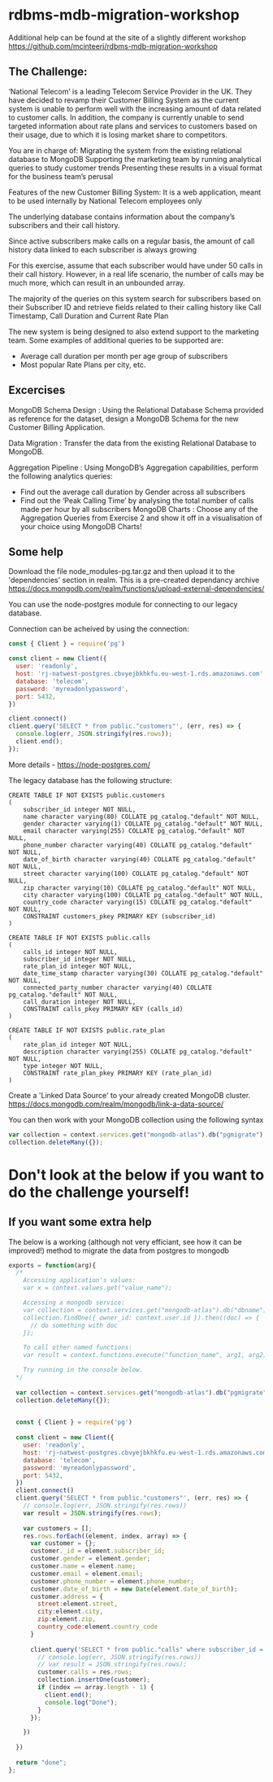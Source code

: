 # rdbms-mdb-migration-workshop

Additional help can be found at the site of a slightly different workshop https://github.com/mcinteerj/rdbms-mdb-migration-workshop

## The Challenge:

‘National Telecom’ is a leading Telecom Service Provider in the UK. They have decided to revamp their Customer Billing System as the current system is unable to perform well with the increasing amount of data related to customer calls. In addition, the company is currently unable to send targeted information about rate plans and services to customers based on their usage, due to which it is losing market share to competitors.  

You are in charge of: 
Migrating the system from the existing relational database to MongoDB
Supporting the marketing team by running analytical queries to study customer trends 
Presenting these results in a visual format for the business team’s perusal  

Features of the new Customer Billing System:
It is a web application, meant to be used internally by National Telecom employees only

The underlying database contains information about the company’s subscribers and their call history. 

Since active subscribers make calls on a regular basis, the amount of call history data linked to each subscriber is always growing

For this exercise, assume that each subscriber would have under 50 calls in their call history. However, in a real life scenario, the number of calls may be much more, which can result in an unbounded array.   


The majority of the queries on this system search for subscribers based on their Subscriber ID and retrieve fields related to their calling history like Call Timestamp, Call Duration and Current Rate Plan

The new system is being designed to also extend support to the marketing team. Some examples of additional queries to be supported are:

- Average call duration per month per age group of subscribers
- Most popular Rate Plans per city, etc. 

## Excercises

MongoDB Schema Design : Using the Relational Database Schema provided as reference for the dataset, design a MongoDB Schema for the new Customer Billing Application. 

Data Migration : Transfer the data from the existing Relational Database to MongoDB. 

Aggregation Pipeline : Using MongoDB’s Aggregation capabilities, perform the following analytics queries: 
* Find out the average call duration by Gender across all subscribers
* Find out the ‘Peak Calling Time’  by analysing the total number of calls made per hour by all subscribers
MongoDB Charts : Choose any of the Aggregation Queries from Exercise 2 and show it off in a visualisation of your choice using MongoDB Charts!


## Some help

Download the file node_modules-pg.tar.gz and then upload it to the 'dependencies' section in realm.  This is a pre-created dependancy archive https://docs.mongodb.com/realm/functions/upload-external-dependencies/

You can use the node-postgres module for connecting to our legacy database.

Connection can be acheived by using the connection:
```javascript
const { Client } = require('pg')

const client = new Client({
  user: 'readonly',
  host: 'rj-natwest-postgres.cbvyejbkhkfu.eu-west-1.rds.amazonaws.com',
  database: 'telecom',
  password: 'myreadonlypassword',
  port: 5432,
})

client.connect()
client.query('SELECT * from public."customers"', (err, res) => {
  console.log(err, JSON.stringify(res.rows));
  client.end();
}); 
```
More details - https://node-postgres.com/

The legacy database has the following structure:
```
CREATE TABLE IF NOT EXISTS public.customers
(
    subscriber_id integer NOT NULL,
    name character varying(80) COLLATE pg_catalog."default" NOT NULL,
    gender character varying(1) COLLATE pg_catalog."default" NOT NULL,
    email character varying(255) COLLATE pg_catalog."default" NOT NULL,
    phone_number character varying(40) COLLATE pg_catalog."default" NOT NULL,
    date_of_birth character varying(40) COLLATE pg_catalog."default" NOT NULL,
    street character varying(100) COLLATE pg_catalog."default" NOT NULL,
    zip character varying(10) COLLATE pg_catalog."default" NOT NULL,
    city character varying(100) COLLATE pg_catalog."default" NOT NULL,
    country_code character varying(15) COLLATE pg_catalog."default" NOT NULL,
    CONSTRAINT customers_pkey PRIMARY KEY (subscriber_id)
)

CREATE TABLE IF NOT EXISTS public.calls
(
    calls_id integer NOT NULL,
    subscriber_id integer NOT NULL,
    rate_plan_id integer NOT NULL,
    date_time_stamp character varying(30) COLLATE pg_catalog."default" NOT NULL,
    connected_party_number character varying(40) COLLATE pg_catalog."default" NOT NULL,
    call_duration integer NOT NULL,
    CONSTRAINT calls_pkey PRIMARY KEY (calls_id)
)

CREATE TABLE IF NOT EXISTS public.rate_plan
(
    rate_plan_id integer NOT NULL,
    description character varying(255) COLLATE pg_catalog."default" NOT NULL,
    type integer NOT NULL,
    CONSTRAINT rate_plan_pkey PRIMARY KEY (rate_plan_id)
)
```
Create a 'Linked Data Source' to your already created MongoDB cluster. https://docs.mongodb.com/realm/mongodb/link-a-data-source/

You can then work with your MongoDB collection using the following syntax
```javascript
var collection = context.services.get("mongodb-atlas").db("pgmigrate").collection("USERS");
collection.deleteMany({});
```

# Don't look at the below if you want to do the challenge yourself!
## If you want some extra help

The below is a working (although not very efficiant, see how it can be improved!) method to migrate the data from postgres to mongodb

```javascript
exports = function(arg){
  /*
    Accessing application's values:
    var x = context.values.get("value_name");

    Accessing a mongodb service:
    var collection = context.services.get("mongodb-atlas").db("dbname").collection("coll_name");
    collection.findOne({ owner_id: context.user.id }).then((doc) => {
      // do something with doc
    });

    To call other named functions:
    var result = context.functions.execute("function_name", arg1, arg2);

    Try running in the console below.
  */
  
  var collection = context.services.get("mongodb-atlas").db("pgmigrate").collection("USERS");
  collection.deleteMany({});

  
  const { Client } = require('pg')
  
  const client = new Client({
    user: 'readonly',
    host: 'rj-natwest-postgres.cbvyejbkhkfu.eu-west-1.rds.amazonaws.com',
    database: 'telecom',
    password: 'myreadonlypassword',
    port: 5432,
  })
  client.connect()
  client.query('SELECT * from public."customers"', (err, res) => {
    // console.log(err, JSON.stringify(res.rows))
    var result = JSON.stringify(res.rows);
  
    var customers = [];
    res.rows.forEach((element, index, array) => {
      var customer = {};
      customer._id = element.subscriber_id;
      customer.gender = element.gender;
      customer.name = element.name;
      customer.email = element.email;
      customer.phone_number = element.phone_number;
      customer.date_of_birth = new Date(element.date_of_birth);
      customer.address = {
        street:element.street,
        city:element.city,
        zip:element.zip,
        country_code:element.country_code
      }
      
      client.query('SELECT * from public."calls" where subscriber_id = ' + customer._id, (err, res) => {
        // console.log(err, JSON.stringify(res.rows))
        // var result = JSON.stringify(res.rows);
        customer.calls = res.rows;
        collection.insertOne(customer);
        if (index == array.length - 1) {
          client.end();
          console.log("Done");
        }
      });

    })
  
  })
  
  return "done";
};
```
